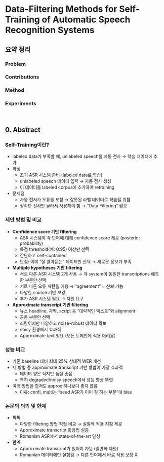 # Data-Filtering Methods for Self-Training of Automatic Speech Recognition Systems

## 요약 정리
### Problem


### Contributions


### Method


### Experiments



<br>  
  
## 0. Abstract
### Self-Training이란?
- labeled data가 부족할 때, unlabeled speech를 자동 전사 → 학습 데이터에 추가
- 과정
  - 초기 ASR 시스템 준비 (labeled data로 학습)
  - unlabeled speech 데이터 입력 → 자동 전사 생성
  - 이 데이터를 labeled corpus에 추가하여 retraining 
- 문제점
  - 자동 전사가 오류를 포함 → 잘못된 라벨 데이터로 학습될 위험
  - 정확한 전사만 골라서 사용해야 함 → “Data Filtering” 필요
   
### 제안 방법 및 비교
- **Confidence score 기반 filtering**
  - ASR 시스템이 각 단어에 대해 confidence score 제공 (posterior probability)
  - 특정 threshold(예: 0.95) 이상만 선택
  - 간단하고 self-contained
  - 단점: 이미 “잘 알아듣는” 데이터만 선택 → 새로운 정보가 부족
- **Multiple hypotheses 기반 filtering**
  - 서로 다른 ASR 시스템 2개 사용 → 각 system이 동일한 transcriptions 예측한 부분만 선택
  - 서로 다른 오류 패턴을 이용 → “agreement” = 신뢰 가능
  - 다양한 source 기반 보강
  - 추가 ASR 시스템 필요 → 자원 요구
- **Approximate transcript 기반 filtering**
  - 뉴스 headline, 자막, script 등 “대략적인 텍스트”와 alignment
  - 공통 부분만 선택
  - 소량이지만 다양하고 noise-robust 데이터 확보
  - noisy 환경에서 효과적
  - Approximate text 필요 (모든 도메인에 적용 어려움)
  
### 성능 비교
- 기존 baseline 대비 최대 25% 상대적 WER 개선
- 세 방법 중 approximate transcript 기반 방법이 가장 효과적
  - 데이터 양은 적지만 품질 좋음
  - 특히 degraded/noisy speech에서 성능 향상 뚜렷
- 여러 방법을 합쳐도 approx 하나보다 좋지 않음
  - 이유: confi, multi는 “seed ASR가 이미 잘 하는 부분”에 bias
 
### 논문의 의의 및 한계
- **의의**
  - 다양한 filtering 방법 직접 비교 → 실질적 적용 지침 제공
  - Approximate transcript 활용법 실증
  - Romanian ASR에서 state-of-the-art 달성
- **한계**
  - Approximate transcript가 있어야 가능 (일반화 제한)
  - Romanian 데이터에만 실험됨 → 다른 언어에서 바로 적용 보장 X 
